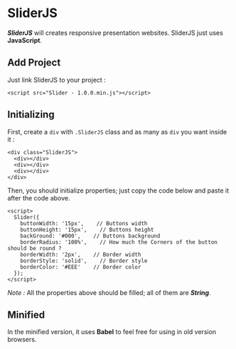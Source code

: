# SliderJS

***SliderJS*** will creates responsive presentation websites. SliderJS just uses **JavaScript**.

## Add Project

Just link SliderJS to your project :
```
<script src="Slider - 1.0.0.min.js"></script>
```

## Initializing

First, create a `div` with `.SliderJS` class and as many as `div` you want inside it :
```
<div class="SliderJS">
  <div></div>
  <div></div>
  <div></div>
</div>
```

Then, you should initialize properties; just copy the code below and paste it after the code above.
```
<script>
  Slider({
    buttonWidth: '15px',    // Buttons width
    buttonHeight: '15px',    // Buttons height
    backGround: '#000',    // Buttons background
    borderRadius: '100%',    // How much the Corners of the button should be round ?
    borderWidth: '2px',    // Border width
    borderStyle: 'solid',    // Border style
    borderColor: '#EEE'    // Border color
  });
</script>
```
*Note :* All the properties above should be filled; all of them are ***String***.

## Minified

In the minified version, it uses **Babel** to feel free for using in old version browsers.
